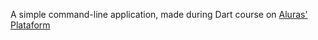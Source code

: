 A simple command-line application,  made during Dart course on [Aluras' Plataform](https://cursos.alura.com.br/course/dart-entendendo-assincronismo)
